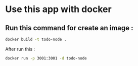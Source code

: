 # Use this app with docker

## Run this command for create an image : 

```bash
docker build -t todo-node .
```

After run this :

```bash
docker run -p 3001:3001 -d todo-node
```